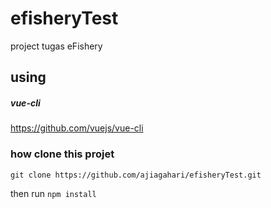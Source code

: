 # efisheryTest
project tugas eFishery

## using
##### vue-cli 
https://github.com/vuejs/vue-cli

### how clone this projet
`git clone https://github.com/ajiagahari/efisheryTest.git`

then
run `npm install`
